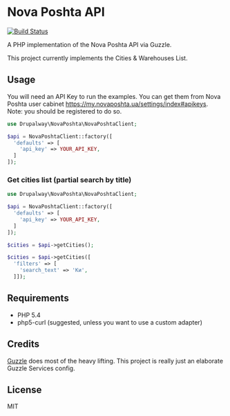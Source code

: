 # Nova Poshta API
[![Build Status](https://api.shippable.com/projects/554552d4edd7f2c052ddf3d3/badge?branchName=2.x)](https://app.shippable.com/projects/554552d4edd7f2c052ddf3d3/builds/latest)

A PHP implementation of the Nova Poshta API via Guzzle.

This project currently implements the Cities & Warehouses List.

## Usage

You will need an API Key to run the examples.
You can get them from Nova Poshta user cabinet https://my.novaposhta.ua/settings/index#apikeys. Note: you should be registered to do so.

```php
use Drupalway\NovaPoshta\NovaPoshtaClient;

$api = NovaPoshtaClient::factory([
  'defaults' => [
    'api_key' => YOUR_API_KEY,
  ]
]);
```
### Get cities list (partial search by title)
```php
use Drupalway\NovaPoshta\NovaPoshtaClient;

$api = NovaPoshtaClient::factory([
  'defaults' => [
    'api_key' => YOUR_API_KEY,
  ]
]);

$cities = $api->getCities();

$cities = $api->getCities([
  'filters' => [
    'search_text' => 'Ки',
  ]]);
```

## Requirements

 * PHP 5.4
 * php5-curl (suggested, unless you want to use a custom adapter)

## Credits

[Guzzle](http://guzzlephp.org) does most of the heavy lifting. This project is really just an elaborate Guzzle Services config.

## License

MIT